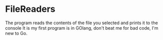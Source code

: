 # FileReaders
The program reads the contents of the file you selected and prints it to the console
It is my first program is in GOlang, don't beat me for bad code, I'm new to Go.
